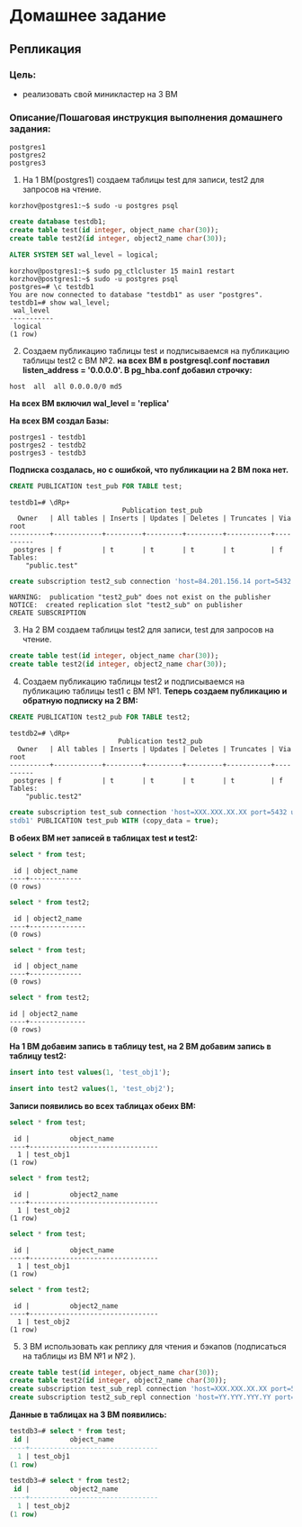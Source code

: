 # Домашнее задание
## Репликация

### Цель:
- реализовать свой миникластер на 3 ВМ

### Описание/Пошаговая инструкция выполнения домашнего задания:
```
postgres1
postgres2
postgres3
```
1) На 1 ВМ(postgres1) создаем таблицы test для записи, test2 для запросов на чтение.
```
korzhov@postgres1:~$ sudo -u postgres psql
```
```sql
create database testdb1;
create table test(id integer, object_name char(30));
create table test2(id integer, object2_name char(30));

ALTER SYSTEM SET wal_level = logical;
```

```
korzhov@postgres1:~$ sudo pg_ctlcluster 15 main1 restart
korzhov@postgres1:~$ sudo -u postgres psql
postgres=# \c testdb1
You are now connected to database "testdb1" as user "postgres".
testdb1=# show wal_level;
 wal_level
-----------
 logical
(1 row)
```
2) Создаем публикацию таблицы test и подписываемся на публикацию таблицы test2 с ВМ №2.
**на всех ВМ в postgresql.conf поставил listen_address = '0.0.0.0'. В pg_hba.conf добавил строчку:**
```
host  all  all 0.0.0.0/0 md5
```

**На всех ВМ включил wal_level = 'replica'**

**На всех ВМ создал Базы:**
```
postrges1 - testdb1
postrges2 - testdb2
postrges3 - testdb3
```
**Подписка создалась, но с ошибкой, что публикации на 2 ВМ пока нет.**

```sql
CREATE PUBLICATION test_pub FOR TABLE test;
```
```
testdb1=# \dRp+
                            Publication test_pub
  Owner   | All tables | Inserts | Updates | Deletes | Truncates | Via root
----------+------------+---------+---------+---------+-----------+----------
 postgres | f          | t       | t       | t       | t         | f
Tables:
    "public.test"
```
```sql
create subscription test2_sub connection 'host=84.201.156.14 port=5432 user=postgres password=pass123 dbname=testdb2' PUBLICATION test2_pub WITH (copy_data = true);
```
```
WARNING:  publication "test2_pub" does not exist on the publisher
NOTICE:  created replication slot "test2_sub" on publisher
CREATE SUBSCRIPTION
```
3) На 2 ВМ создаем таблицы test2 для записи, test для запросов на чтение.
```sql
create table test(id integer, object_name char(30));
create table test2(id integer, object2_name char(30));
```
4) Создаем публикацию таблицы test2 и подписываемся на публикацию таблицы test1 с ВМ №1.
**Теперь создаем публикацию и обратную подписку на 2 ВМ:**
```sql
CREATE PUBLICATION test2_pub FOR TABLE test2;
```
```
testdb2=# \dRp+
                           Publication test2_pub
  Owner   | All tables | Inserts | Updates | Deletes | Truncates | Via root
----------+------------+---------+---------+---------+-----------+----------
 postgres | f          | t       | t       | t       | t         | f
Tables:
    "public.test2"
```
```sql
create subscription test_sub connection 'host=XXX.XXX.XX.XX port=5432 user=postgres password=pass123 dbname=te
stdb1' PUBLICATION test_pub WITH (copy_data = true);
```

**В обеих ВМ нет записей в таблицах test и test2:**
```sql
select * from test;
```
```
 id | object_name
----+-------------
(0 rows)
```

```sql
select * from test2;
```
```
 id | object2_name
----+--------------
(0 rows)
```

```sql
select * from test;
```
```
 id | object_name
----+-------------
(0 rows)
```

```sql
select * from test2;
```
```
id | object2_name
----+--------------
(0 rows)
```

**На 1 ВМ добавим запись в таблицу test, на 2 ВМ добавим запись в таблицу test2:**
```sql
insert into test values(1, 'test_obj1');
```

```sql
insert into test2 values(1, 'test_obj2');
```

**Записи появились во всех таблицах обеих ВМ:**
```sql
select * from test;
```
```
 id |          object_name
----+--------------------------------
  1 | test_obj1
(1 row)
```

```sql
select * from test2;
```
```
 id |          object2_name
----+--------------------------------
  1 | test_obj2
(1 row)
```

```sql
select * from test;
```
```
 id |          object_name
----+--------------------------------
  1 | test_obj1
(1 row)
```

```sql
select * from test2;
```
```
 id |          object2_name
----+--------------------------------
  1 | test_obj2
(1 row)
```

5) 3 ВМ использовать как реплику для чтения и бэкапов (подписаться на таблицы из ВМ №1 и №2 ).
```sql
create table test(id integer, object_name char(30));
create table test2(id integer, object2_name char(30));
create subscription test_sub_repl connection 'host=XXX.XXX.XX.XX port=5432 user=postgres password=pass123 dbname=testdb1' PUBLICATION test_pub WITH (copy_data = true);
create subscription test2_sub_repl connection 'host=YY.YYY.YYY.YY port=5432 user=postgres password=pass123 dbname=testdb2' PUBLICATION test2_pub WITH (copy_data = true);
```

**Данные в таблицах на 3 ВМ появились:**
```sql
testdb3=# select * from test;
 id |          object_name
----+--------------------------------
  1 | test_obj1
(1 row)

testdb3=# select * from test2;
 id |          object2_name
----+--------------------------------
  1 | test_obj2
(1 row)
```
